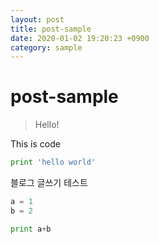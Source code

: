```yaml
---
layout: post
title: post-sample
date: 2020-01-02 19:20:23 +0900
category: sample
---
```

# post-sample
> Hello!

This is code
```python
print 'hello world'
```

블로그 글쓰기 테스트
```python
a = 1
b = 2

print a+b
```
